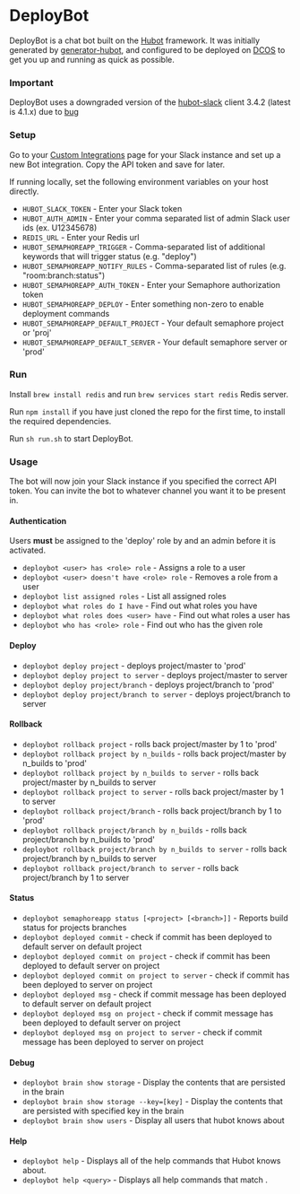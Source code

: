 # DeployBot

DeployBot is a chat bot built on the [Hubot][hubot] framework. It was
initially generated by [generator-hubot][generator-hubot], and configured to be
deployed on [DCOS][dcos] to get you up and running as quick as possible.

[dcos]: http://dcos.io
[hubot]: http://hubot.github.com
[generator-hubot]: https://github.com/github/generator-hubot
[hubot-slack]: https://github.com/slackhq/hubot-slack

### Important
DeployBot uses a downgraded version of the [hubot-slack][hubot-slack] client 3.4.2 (latest is 4.1.x)
due to [bug](https://github.com/slackhq/hubot-slack/issues/326)

### Setup

Go to your [Custom Integrations](https://www.slack.com/apps/manage/custom-integrations)
page for your Slack instance and set up a new Bot integration. Copy the API
token and save for later.

If running locally, set the following environment variables on your host directly.

- `HUBOT_SLACK_TOKEN` - Enter your Slack token
- `HUBOT_AUTH_ADMIN` - Enter your comma separated list of admin Slack user ids (ex. U12345678)
- `REDIS_URL` - Enter your Redis url
- `HUBOT_SEMAPHOREAPP_TRIGGER` - Comma-separated list of additional keywords that will trigger status (e.g. "deploy")
- `HUBOT_SEMAPHOREAPP_NOTIFY_RULES` - Comma-separated list of rules (e.g. "room:branch:status")
- `HUBOT_SEMAPHOREAPP_AUTH_TOKEN` - Enter your Semaphore authorization token
- `HUBOT_SEMAPHOREAPP_DEPLOY` - Enter something non-zero to enable deployment commands
- `HUBOT_SEMAPHOREAPP_DEFAULT_PROJECT` - Your default semaphore project or 'proj'
- `HUBOT_SEMAPHOREAPP_DEFAULT_SERVER` - Your default semaphore server or 'prod'

### Run

Install `brew install redis` and run `brew services start redis` Redis server.

Run `npm install` if you have just cloned the repo for the first time, to
install the required dependencies.

Run `sh run.sh` to start DeployBot.

### Usage

The bot will now join your Slack instance if you specified the correct API
token. You can invite the bot to whatever channel you want it to be present in.

#### Authentication

Users **must** be assigned to the 'deploy' role by and an admin before it is activated.

- `deploybot <user> has <role> role` - Assigns a role to a user
- `deploybot <user> doesn't have <role> role` - Removes a role from a user
- `deploybot list assigned roles` - List all assigned roles
- `deploybot what roles do I have` - Find out what roles you have
- `deploybot what roles does <user> have` - Find out what roles a user has
- `deploybot who has <role> role` - Find out who has the given role

#### Deploy

- `deploybot deploy project` - deploys project/master to 'prod'
- `deploybot deploy project to server` - deploys project/master to server
- `deploybot deploy project/branch` - deploys project/branch to 'prod'
- `deploybot deploy project/branch to server` - deploys project/branch to server

#### Rollback

- `deploybot rollback project` - rolls back project/master by 1 to 'prod'
- `deploybot rollback project by n_builds` - rolls back project/master by n_builds to 'prod'
- `deploybot rollback project by n_builds to server` - rolls back project/master by n_builds to server
- `deploybot rollback project to server` - rolls back project/master by 1 to server
- `deploybot rollback project/branch` - rolls back project/branch by 1 to 'prod'
- `deploybot rollback project/branch by n_builds` - rolls back project/branch by n_builds to 'prod'
- `deploybot rollback project/branch by n_builds to server` - rolls back project/branch by n_builds to server
- `deploybot rollback project/branch to server` - rolls back project/branch by 1 to server

#### Status

- `deploybot semaphoreapp status [<project> [<branch>]]` - Reports build status for projects branches
- `deploybot deployed commit` - check if commit has been deployed to default server on default project
- `deploybot deployed commit on project` - check if commit has been deployed to default server on project
- `deploybot deployed commit on project to server` - check if commit has been deployed to server on project
- `deploybot deployed msg` - check if commit message has been deployed to default server on default project
- `deploybot deployed msg on project` - check if commit message has been deployed to default server on project
- `deploybot deployed msg on project to server` - check if commit message has been deployed to server on project

#### Debug

- `deploybot brain show storage` - Display the contents that are persisted in the brain
- `deploybot brain show storage --key=[key]` - Display the contents that are persisted with specified key in the brain
- `deploybot brain show users` - Display all users that hubot knows about

#### Help

- `deploybot help` - Displays all of the help commands that Hubot knows about.
- `deploybot help <query>` - Displays all help commands that match <query>.
